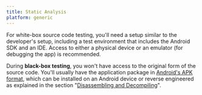 ```yaml
---
title: Static Analysis
platform: generic
---
```


For white-box source code testing, you'll need a setup similar to the developer's setup, including a test environment that includes the Android SDK and an IDE. Access to either a physical device or an emulator (for debugging the app) is recommended.

During **black-box testing**, you won't have access to the original form of the source code. You'll usually have the application package in [Android's APK format](https://en.wikipedia.org/wiki/Apk_(file_format) "APK file format"), which can be installed on an Android device or reverse engineered as explained in the section "[Disassembling and Decompiling](0x05c-Reverse-Engineering-and-Tampering.md#disassembling-and-decompiling "Disassembling and Decompiling")".
